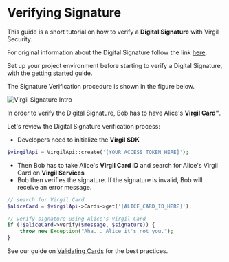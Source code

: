 # Verifying Signature

This guide is a short tutorial on how to verify a **Digital Signature** with Virgil Security.

For original information about the Digital Signature follow the link [here](https://github.com/VirgilSecurity/virgil/blob/wiki/wiki/glossary.md#digital-signature).

Set up your project environment before starting to verify a Digital Signature, with the [getting started](https://github.com/VirgilSecurity/virgil-sdk-php/blob/docs-review/documentation/guides/configuration/client-configuration.md) guide.

The Signature Verification procedure is shown in the figure below.


![Virgil Signature Intro](https://github.com/VirgilSecurity/virgil-sdk-php/blob/docs-review/documentation/img/Signature_introduction.png "Verify Signature")

In order to verify the Digital Signature, Bob has to have Alice's **Virgil Card"**.

Let's review the Digital Signature verification process:

- Developers need to initialize the **Virgil SDK**

```php
$virgilApi = VirgilApi::create('[YOUR_ACCESS_TOKEN_HERE]');
```

- Then Bob has to take Alice's **Virgil Card ID** and search for Alice's Virgil Card on **Virgil Services**
- Bob then verifies the signature. If the signature is invalid, Bob will receive an error message.

```php
// search for Virgil Card
$aliceCard = $virgilApi->Cards->get('[ALICE_CARD_ID_HERE]');

// verify signature using Alice's Virgil Card
if (!$aliceCard->verify($message, $signature)) {
    throw new Exception("Aha... Alice it's not you.");
}
```

See our guide on [Validating Cards](https://github.com/VirgilSecurity/virgil-sdk-php/blob/docs-review/documentation/guides/virgil-card/validating-card.md) for the best practices.
